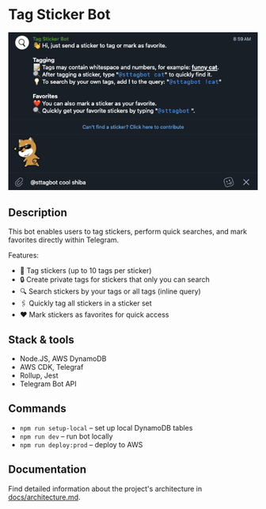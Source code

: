 # Tag Sticker Bot

![Screenshot](docs/screenshot.png)

## Description

This bot enables users to tag stickers, perform quick searches, and mark favorites directly within Telegram.

Features:
- 📝 Tag stickers (up to 10 tags per sticker)
- 🔒 Create private tags for stickers that only you can search
- 🔍 Search stickers by your tags or all tags (inline query)
- 🖇 Quickly tag all stickers in a sticker set
- ❤️ Mark stickers as favorites for quick access

## Stack & tools
- Node.JS, AWS DynamoDB
- AWS CDK, Telegraf
- Rollup, Jest
- Telegram Bot API

## Commands
- `npm run setup-local` – set up local DynamoDB tables
- `npm run dev` – run bot locally
- `npm run deploy:prod` – deploy to AWS

## Documentation
Find detailed information about the project's architecture in [docs/architecture.md](docs/architecture.md).
